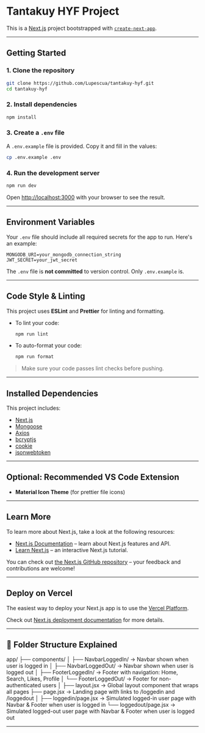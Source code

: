 # Tantakuy HYF Project

This is a [Next.js](https://nextjs.org) project bootstrapped with [`create-next-app`](https://nextjs.org/docs/app/api-reference/cli/create-next-app).

---

## Getting Started

### 1. Clone the repository

```bash
git clone https://github.com/Lupescua/tantakuy-hyf.git
cd tantakuy-hyf
```

### 2. Install dependencies

```bash
npm install
```

### 3. Create a `.env` file

A `.env.example` file is provided. Copy it and fill in the values:

```bash
cp .env.example .env
```

### 4. Run the development server

```bash
npm run dev
```

Open [http://localhost:3000](http://localhost:3000) with your browser to see the result.

---

## Environment Variables

Your `.env` file should include all required secrets for the app to run. Here's an example:

```env
MONGODB_URI=your_mongodb_connection_string
JWT_SECRET=your_jwt_secret
```

The `.env` file is **not committed** to version control. Only `.env.example` is.

---

## Code Style & Linting

This project uses **ESLint** and **Prettier** for linting and formatting.

- To lint your code:

  ```bash
  npm run lint
  ```

- To auto-format your code:

  ```bash
  npm run format
  ```

> Make sure your code passes lint checks before pushing.

---

## Installed Dependencies

This project includes:

- [Next.js](https://nextjs.org/)
- [Mongoose](https://mongoosejs.com/)
- [Axios](https://axios-http.com/)
- [bcryptjs](https://www.npmjs.com/package/bcryptjs)
- [cookie](https://www.npmjs.com/package/cookie)
- [jsonwebtoken](https://www.npmjs.com/package/jsonwebtoken)

---

## Optional: Recommended VS Code Extension

- **Material Icon Theme** (for prettier file icons)

---

## Learn More

To learn more about Next.js, take a look at the following resources:

- [Next.js Documentation](https://nextjs.org/docs) – learn about Next.js features and API.
- [Learn Next.js](https://nextjs.org/learn) – an interactive Next.js tutorial.

You can check out [the Next.js GitHub repository](https://github.com/vercel/next.js) – your feedback and contributions are welcome!

---

## Deploy on Vercel

The easiest way to deploy your Next.js app is to use the [Vercel Platform](https://vercel.com/new?utm_medium=default-template&filter=next.js&utm_source=create-next-app&utm_campaign=create-next-app-readme).

Check out [Next.js deployment documentation](https://nextjs.org/docs/app/building-your-application/deploying) for more details.

---

## 📁 Folder Structure Explained

app/
├── components/
│   ├── NavbarLoggedIn/        → Navbar shown when user is logged in
│   ├── NavbarLoggedOut/       → Navbar shown when user is logged out
│   ├── FooterLoggedIn/        → Footer with navigation: Home, Search, Likes, Profile
│   └── FooterLoggedOut/       → Footer for non-authenticated users
│
├── layout.jsx                 → Global layout component that wraps all pages
├── page.jsx                   → Landing page with links to /loggedin and /loggedout
│
├── loggedin/page.jsx          → Simulated logged-in user page with Navbar & Footer when user is logged in
└── loggedout/page.jsx         → Simulated logged-out user page with Navbar & Footer when user is logged out

---
